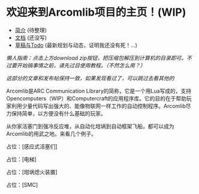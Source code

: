 # 欢迎来到Arcomlib项目的主页！(WIP)

- [简介](/description.html) (待整理)
- [文档](/docs.html) (还没写)
- [草稿与Todo](/Todo.html) (最新规划与动态，证明我还没有死！...)


*懒人指南：点击上方download zip按钮，把压缩包解压到计算机的目录即可。不过要开始搞事情之前，请先过目使用教程。（不然怎么用？）*

*这部分的文章和发布帖保持一致，如果发现看过了，可以跳过去看其他的*

Arcomlib是ARC Communication Library的简称，它是一个用Lua写成的，支持Opencomputers（WIP）和Computercraft的应用程序库。它的目的在于帮助玩家利用少量代码写出强大的、能像物联网一样工作的自动控制程序。Arcomlib尽力保持简单，以方便没有什么基础的玩家。

从你家活塞门到强冷反应堆，从自动化坩埚到自动框架飞船，都可以成为Arcomlib的用武之地。来看几个例子。

占位：[感应式活塞们]

占位：[电梯]

占位：[坩埚熄火装置]

占位：[SMC]